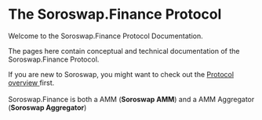 # The Soroswap.Finance Protocol

Welcome to the Soroswap.Finance Protocol Documentation.

The pages here contain conceptual and technical documentation of the Soroswap.Finance Protocol.

If you are new to Soroswap, you might want to check out the [Protocol overview ](01-protocol-overview/)first.\
\
Soroswap.Finance is both a AMM (**Soroswap AMM**) and a AMM Aggregator (**Soroswap Aggregator**)
